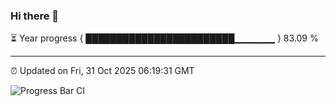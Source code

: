 ### Hi there 👋

⏳ Year progress { ████████████████████████▁▁▁▁▁▁ } 83.09 %

---

⏰ Updated on Fri, 31 Oct 2025 06:19:31 GMT

![Progress Bar CI](https://github.com/code-lakshay/GitHub-Actions-Demo/workflows/Progress%20Bar%20CI/badge.svg)
